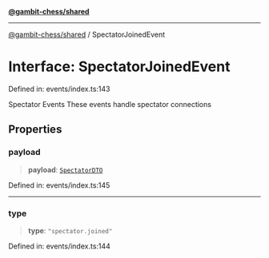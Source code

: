 [**@gambit-chess/shared**](../README.md)

***

[@gambit-chess/shared](../globals.md) / SpectatorJoinedEvent

# Interface: SpectatorJoinedEvent

Defined in: events/index.ts:143

Spectator Events
These events handle spectator connections

## Properties

### payload

> **payload**: [`SpectatorDTO`](SpectatorDTO.md)

Defined in: events/index.ts:145

***

### type

> **type**: `"spectator.joined"`

Defined in: events/index.ts:144
